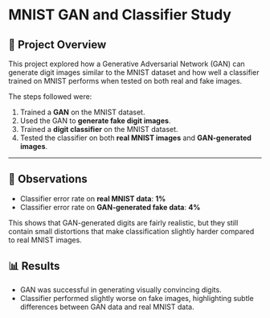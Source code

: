 # MNIST GAN and Classifier Study

## 📌 Project Overview

This project explored how a Generative Adversarial Network (GAN) can generate digit images similar to the MNIST dataset and how well a classifier trained on MNIST performs when tested on both real and fake images.

The steps followed were:

1. Trained a **GAN** on the MNIST dataset.
2. Used the GAN to **generate fake digit images**.
3. Trained a **digit classifier** on the MNIST dataset.
4. Tested the classifier on both **real MNIST images** and **GAN-generated images**.

---

## 🔬 Observations

* Classifier error rate on **real MNIST data**: **1%**
* Classifier error rate on **GAN-generated fake data**: **4%**

This shows that GAN-generated digits are fairly realistic, but they still contain small distortions that make classification slightly harder compared to real MNIST images.


## 📊 Results

* GAN was successful in generating visually convincing digits.
* Classifier performed slightly worse on fake images, highlighting subtle differences between GAN data and real MNIST data.

